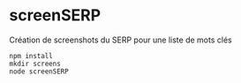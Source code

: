 # screenSERP
Création de screenshots du SERP pour une liste de mots clés

	npm install
	mkdir screens
	node screenSERP
